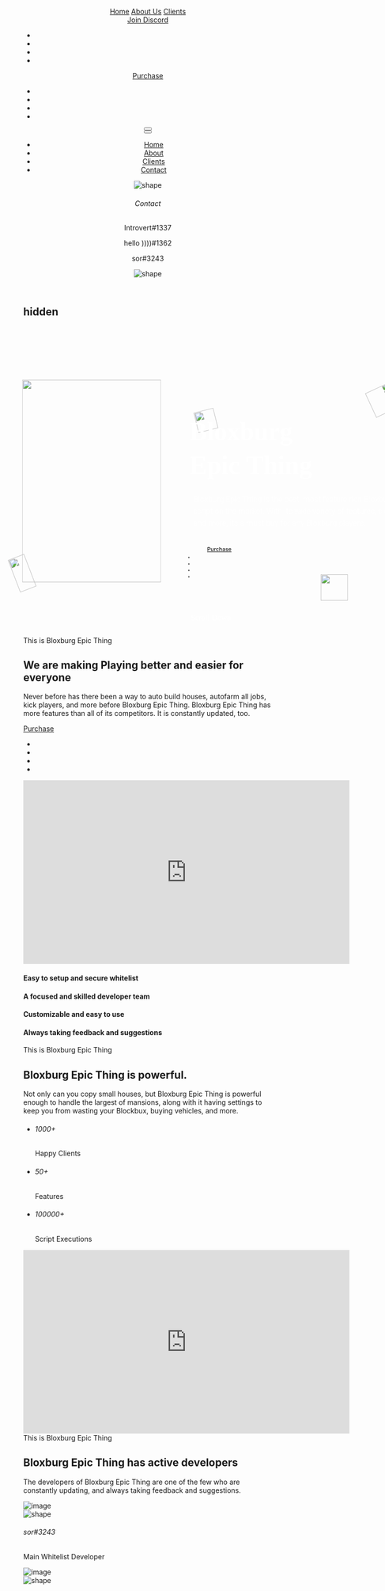 <html lang="en"><head>

<meta charset="utf-8">
<meta content="width=device-width, initial-scale=1, shrink-to-fit=no" name="viewport">

<meta name="author" content="Bloxburg Epic Thing">

<meta name="description" content="Bloxburg Epic Thing is the best Bloxburg script.">

<meta name="keywords" content="bloxburg, roblox, script, hack, cheat, autofarm, build">

<title>Bloxburg Epic Thing</title>

<link href="agency/img/logo.ico" rel="icon">

<link href="vendor/css/bundle.min.css" rel="stylesheet">
<link href="vendor/css/revolution-settings.min.css" rel="stylesheet">

<link href="vendor/css/jquery.fancybox.min.css" rel="stylesheet">
<link href="vendor/css/owl.carousel.min.css" rel="stylesheet">
<link href="vendor/css/swiper.min.css" rel="stylesheet">
<link href="vendor/css/cubeportfolio.min.css" rel="stylesheet">

<link href="agency/css/style.css" rel="stylesheet">
</head>
<body data-offset="90" data-spy="scroll" data-target=".navbar">

<div class="preloader" style="display: none;">
<div class="box"></div>
</div>

<div class="cd-transition-layer">
<div class="bg-layer" style="width: 33375px; height: 750px;"></div>
</div>


<header class="cursor-light header-appear">

<nav class="navbar navbar-top-default navbar-expand-lg navbar-gradient nav-icon alt-font">
<div class="container">
<a class="logo link scroll" href="javascript:void(0)" title="Logo">


</a>
<script src="https://cdn.sellix.io/static/js/embed.js"></script>

<div class="collapse navbar-collapse" id="agency">
<div class="navbar-nav ml-auto">
<a class="nav-link link scroll" href="#home">Home</a>
<a class="nav-link link scroll active" href="#about-us">About Us</a>
<a class="nav-link link scroll" href="#clients">Clients</a>
<span class="menu-line"><i aria-hidden="true" class="fa fa-angle-down"></i></span>
</div>
<a class="btn btn-medium btn-rounded btn-transparent-white btn-hvr-white ml-3" data-animation-duration="500" href="javascript:void(0);" onclick="window.open('https://discord.gg/8Nnur8uWQM');">Join Discord
<div class="btn-hvr-setting">
<ul class="btn-hvr-setting-inner">
<li class="btn-hvr-effect"></li>
<li class="btn-hvr-effect"></li>
<li class="btn-hvr-effect"></li>
<li class="btn-hvr-effect"></li>
</ul>
</div>
</a>
<a class="btn btn-medium btn-rounded btn-transparent-white btn-hvr-white ml-3" data-animation-duration="500" href="javascript:void(0);" data-sellix-product="5f62c4f3bf8dd">Purchase
<div class="btn-hvr-setting">
<ul class="btn-hvr-setting-inner">
<li class="btn-hvr-effect"></li>
<li class="btn-hvr-effect"></li>
<li class="btn-hvr-effect"></li>
<li class="btn-hvr-effect"></li>
</ul>
</div>
</a>
</div>

<button class="fullnav-toggler link" id="full-menu-1" type="button">
<span class="line"></span>
<span class="line"></span>
<span class="line"></span>
</button>

</div>
</nav>

<div class="nav-holder main style-2 alt-font">

<button class="fullnav-close link" type="button">
<span class="line"></span>
<span class="line"></span>
<span class="line"></span>
</button>
<div class="container">
<div class="shape-left">
<nav class="navbar full-menu-navigation left">
<ul class="list-unstyled">
<li><a class="link scroll" href="#home">
<span class="anchor-circle"></span>
<span class="anchor-text">Home</span>
</a></li>
<li><a class="link scroll" href="#about-us">
<span class="anchor-circle"></span>
<span class="anchor-text">About</span>
</a></li>
<li><a class="link scroll" href="#clients">
<span class="anchor-circle"></span>
<span class="anchor-text">Clients</span>
</a></li>
<li><a class="link scroll" href="#contact">
<span class="anchor-circle"></span>
<span class="anchor-text">Contact</span>
</a></li>
</ul>
<span class="full-menu-dot" style="transform: scale(0);"></span>
</nav>
<img alt="shape" src="agency/img/shape-8.png">
</div>
<div class="shape-right">
<div class="full-menu-detail hide-cursor">
<h6 class="title">Contact</h6>
<p><i class="fas fa-user-alt"></i>Introvert#1337</p>
<p><i class="fas fa-user-alt"></i>hello ))))#1362</p>
<p><i class="fas fa-user-alt"></i>sor#3243</p>
</div>
<img alt="shape" src="agency/img/shape-7.png">
</div>
</div>
</div>
</header>


<section class="p-0 no-transition cursor-light" id="home">
<h2 class="d-none">hidden</h2>
<div class="forcefullwidth_wrapper_tp_banner" id="rev_slider_17_1_forcefullwidth" style="position:relative;width:100%;height:auto;margin-top:0px;margin-bottom:0px"><div class="rev_slider_wrapper fullscreen-container" data-alias="megaone-agency-1" data-source="gallery" id="rev_slider_17_1_wrapper" style="background: transparent; padding: 0px; margin-top: 0px; margin-bottom: 0px; position: absolute; max-height: none; overflow: visible; height: 625px; width: 794px; left: 0px;">

<div class="rev_slider fullscreenbanner revslider-initialised tp-simpleresponsive rev_redraw_on_blurfocus" data-version="5.4.8.1" id="rev_slider_17_1" style="max-height: none; margin-top: 0px; margin-bottom: 0px; height: 100%;" data-slideactive="rs-43">
<ul class="tp-revslider-mainul" style="visibility: visible; display: block; overflow: hidden; width: 100%; height: 100%; max-height: none;"> 
<li data-description="" data-easein="default" data-easeout="default" data-hideafterloop="0" data-hideslideonmobile="off" data-index="rs-43" data-masterspeed="default" data-param1="" data-param10="" data-param2="" data-param3="" data-param4="" data-param5="" data-param6="" data-param7="" data-param8="" data-param9="" data-rotate="0" data-saveperformance="off" data-slotamount="default" data-title="Slide" data-transition="fade" class="tp-revslider-slidesli active-revslide" style="width: 100%; height: 100%; overflow: hidden; z-index: 20; visibility: inherit; opacity: 1;">

<div class="gradient-bg1 bg-overlay"></div>

<div class="tp-parallax-wrap" style="position: absolute; display: block; visibility: visible; left: -20px; top: 472px; z-index: 7;"><div class="tp-loop-wrap rs-slideloop" style="position: absolute; display: block; min-height: 70px; min-width: 35px; transform: translate3d(0px, -9.40375px, 0px);"><div class="tp-mask-wrap" style="position: absolute; display: block; overflow: visible;"><div class="tp-caption   tp-resizeme" data-frames="[{&quot;delay&quot;:220,&quot;speed&quot;:500,&quot;frame&quot;:&quot;0&quot;,&quot;from&quot;:&quot;opacity:0;&quot;,&quot;to&quot;:&quot;o:1;rZ:339;&quot;,&quot;ease&quot;:&quot;Power3.easeInOut&quot;},{&quot;delay&quot;:&quot;wait&quot;,&quot;speed&quot;:300,&quot;frame&quot;:&quot;999&quot;,&quot;to&quot;:&quot;opacity:0;&quot;,&quot;ease&quot;:&quot;Power3.easeInOut&quot;}]" data-height="none" data-hoffset="['-26','-26','83','83']" data-paddingbottom="[0,0,0,0]" data-paddingleft="[0,0,0,0]" data-paddingright="[0,0,0,0]" data-paddingtop="[0,0,0,0]" data-responsive_offset="on" data-textalign="['inherit','inherit','inherit','inherit']" data-type="image" data-voffset="['98','98','60','60']" data-whitespace="nowrap" data-width="none" data-x="['left','left','left','left']" data-y="['bottom','bottom','bottom','bottom']" id="slide-43-layer-5" style="z-index: 7; visibility: inherit; transition: none 0s ease 0s; text-align: inherit; line-height: 0px; border-width: 0px; margin: 0px; padding: 0px; letter-spacing: 0px; font-weight: 300; font-size: 13px; white-space: nowrap; min-height: 0px; min-width: 0px; max-height: none; max-width: none; opacity: 1; transform: matrix3d(0.93358, -0.358368, 0, 0, 0.358368, 0.93358, 0, 0, 0, 0, 1, 0, 0, 0, 0, 1); transform-origin: 50% 50% 0px;">
<img alt="" data-hh="['87px','87px','87px','87px']" data-no-retina="" data-ww="['44px','44px','44px','44px']" src="agency/img/shape-6.png" style="width: 35.2889px; height: 69.7758px; transition: none 0s ease 0s; text-align: inherit; line-height: 0px; border-width: 0px; margin: 0px; padding: 0px; letter-spacing: 0px; font-weight: 300; font-size: 10px;">

</div></div></div></div>

<div class="tp-parallax-wrap" style="position: absolute; display: block; visibility: visible; left: 948px; top: 396px; z-index: 8;"><div class="tp-loop-wrap rs-slideloop" style="position: absolute; display: block; min-height: 70px; min-width: 19px; transform: translate3d(0px, 1.75104px, 0px);"><div class="tp-mask-wrap" style="position: absolute; display: block; overflow: visible;"><div class="tp-caption   tp-resizeme" data-basealign="slide" data-frames="[{&quot;delay&quot;:210,&quot;speed&quot;:500,&quot;frame&quot;:&quot;0&quot;,&quot;from&quot;:&quot;opacity:0;&quot;,&quot;to&quot;:&quot;o:1;rZ:358;&quot;,&quot;ease&quot;:&quot;Power3.easeInOut&quot;},{&quot;delay&quot;:&quot;wait&quot;,&quot;speed&quot;:300,&quot;frame&quot;:&quot;999&quot;,&quot;to&quot;:&quot;opacity:0;&quot;,&quot;ease&quot;:&quot;Power3.easeInOut&quot;}]" data-height="none" data-hoffset="['700','700','700','530']" data-paddingbottom="[0,0,0,0]" data-paddingleft="[0,0,0,0]" data-paddingright="[0,0,0,0]" data-paddingtop="[0,0,0,0]" data-responsive_offset="on" data-textalign="['inherit','inherit','inherit','inherit']" data-type="image" data-voffset="['148','148','148','148']" data-whitespace="nowrap" data-width="none" data-x="['center','center','center','center']" data-y="['middle','middle','middle','middle']" id="slide-43-layer-6" style="z-index: 8; visibility: inherit; transition: none 0s ease 0s; text-align: inherit; line-height: 0px; border-width: 0px; margin: 0px; padding: 0px; letter-spacing: 0px; font-weight: 300; font-size: 13px; white-space: nowrap; min-height: 0px; min-width: 0px; max-height: none; max-width: none; opacity: 1; transform: matrix3d(0.999391, -0.0348995, 0, 0, 0.0348995, 0.999391, 0, 0, 0, 0, 1, 0, 0, 0, 0, 1); transform-origin: 50% 50% 0px;">
<img alt="" data-hh="['87px','87px','87px','87px']" data-no-retina="" data-ww="['24px','24px','24px','24px']" src="agency/img/shape-5.png" style="width: 19.2485px; height: 69.7758px; transition: none 0s ease 0s; text-align: inherit; line-height: 0px; border-width: 0px; margin: 0px; padding: 0px; letter-spacing: 0px; font-weight: 300; font-size: 10px;">
</div></div></div></div>

<div class="tp-parallax-wrap" style="position: absolute; display: block; visibility: visible; left: 590px; top: 502px; z-index: 9;"><div class="tp-loop-wrap rs-wave" style="position: absolute; display: block; min-height: 54px; min-width: 55px; transform: matrix(1, 0, 0, 1, 11.8714, -1.92763);"><div class="tp-mask-wrap" style="position: absolute; display: block; overflow: visible;"><div class="tp-caption   tp-resizeme" data-fontsize="['20','20','20','20']" data-frames="[{&quot;delay&quot;:220,&quot;speed&quot;:500,&quot;frame&quot;:&quot;0&quot;,&quot;from&quot;:&quot;opacity:0;&quot;,&quot;to&quot;:&quot;o:1;&quot;,&quot;ease&quot;:&quot;Power3.easeInOut&quot;},{&quot;delay&quot;:&quot;wait&quot;,&quot;speed&quot;:300,&quot;frame&quot;:&quot;999&quot;,&quot;to&quot;:&quot;opacity:0;&quot;,&quot;ease&quot;:&quot;Power3.easeInOut&quot;}]" data-height="none" data-hoffset="['275','275','171','120']" data-paddingbottom="[0,0,0,0]" data-paddingleft="[0,0,0,0]" data-paddingright="[0,0,0,0]" data-paddingtop="[0,0,0,0]" data-responsive_offset="on" data-textalign="['inherit','inherit','inherit','inherit']" data-type="image" data-voffset="['270','270','261','190']" data-whitespace="nowrap" data-width="none" data-x="['center','center','center','center']" data-y="['middle','middle','middle','middle']" id="slide-43-layer-7" style="z-index: 9; visibility: inherit; transition: none 0s ease 0s; text-align: inherit; line-height: 0px; border-width: 0px; margin: 0px; padding: 0px; letter-spacing: 0px; font-weight: 300; font-size: 16px; white-space: nowrap; min-height: 0px; min-width: 0px; max-height: none; max-width: none; opacity: 1; transform: matrix3d(1, 0, 0, 0, 0, 1, 0, 0, 0, 0, 1, 0, 0, 0, 0, 1); transform-origin: 50% 50% 0px;">
<img alt="" data-hh="['67px','67px','67px','67px']" data-no-retina="" data-ww="['68px','68px','68px','68px']" src="agency/img/shape-4.png" style="width: 54.5374px; height: 53.7354px; transition: none 0s ease 0s; text-align: inherit; line-height: 0px; border-width: 0px; margin: 0px; padding: 0px; letter-spacing: 0px; font-weight: 300; font-size: 16px;">
</div></div></div></div>

<div class="tp-parallax-wrap" style="position: absolute; display: block; visibility: visible; left: 701px; top: 120px; z-index: 10;"><div class="tp-loop-wrap rs-rotate" style="position: absolute; display: block; min-height: 55px; min-width: 54px; transform: matrix3d(0.421062, 0.907032, 0, 0, -0.907032, 0.421062, 0, 0, 0, 0, 1, 0, 0, 0, 0, 1); transform-origin: 50% 50% 0px;"><div class="tp-mask-wrap" style="position: absolute; display: block; overflow: visible;"><div class="tp-caption   tp-resizeme" data-frames="[{&quot;delay&quot;:190,&quot;speed&quot;:500,&quot;frame&quot;:&quot;0&quot;,&quot;from&quot;:&quot;opacity:0;&quot;,&quot;to&quot;:&quot;o:1;&quot;,&quot;ease&quot;:&quot;Power3.easeInOut&quot;},{&quot;delay&quot;:&quot;wait&quot;,&quot;speed&quot;:300,&quot;frame&quot;:&quot;999&quot;,&quot;to&quot;:&quot;opacity:0;&quot;,&quot;ease&quot;:&quot;Power3.easeInOut&quot;}]" data-height="none" data-hoffset="['413','413','268','204']" data-paddingbottom="[0,0,0,0]" data-paddingleft="[0,0,0,0]" data-paddingright="[0,0,0,0]" data-paddingtop="[0,0,0,0]" data-responsive_offset="on" data-textalign="['inherit','inherit','inherit','inherit']" data-type="image" data-voffset="['-205','-205','-259','-145']" data-whitespace="nowrap" data-width="none" data-x="['center','center','center','center']" data-y="['middle','middle','middle','middle']" id="slide-43-layer-8" style="z-index: 10; visibility: inherit; transition: none 0s ease 0s; text-align: inherit; line-height: 0px; border-width: 0px; margin: 0px; padding: 0px; letter-spacing: 0px; font-weight: 300; font-size: 13px; white-space: nowrap; min-height: 0px; min-width: 0px; max-height: none; max-width: none; opacity: 1; transform: matrix3d(1, 0, 0, 0, 0, 1, 0, 0, 0, 0, 1, 0, 0, 0, 0, 1); transform-origin: 50% 50% 0px;">
<img alt="" data-hh="['69px','69px','69px','69px']" data-no-retina="" data-ww="['67px','67px','67px','67px']" src="agency/img/shape-3.png" style="width: 53.7354px; height: 55.3394px; transition: none 0s ease 0s; text-align: inherit; line-height: 0px; border-width: 0px; margin: 0px; padding: 0px; letter-spacing: 0px; font-weight: 300; font-size: 10px;">
</div></div></div></div>

<div class="tp-parallax-wrap" style="position: absolute; display: block; visibility: visible; left: 349px; top: 168px; z-index: 11;"><div class="tp-loop-wrap rs-pendulum" style="position: absolute; display: block; min-height: 42px; min-width: 41px; transform: matrix3d(0.969727, -0.244191, 0, 0, 0.244191, 0.969727, 0, 0, 0, 0, 1, 0, 0, 0, 0, 1); transform-origin: 50% 50% 0px;"><div class="tp-mask-wrap" style="position: absolute; display: block; overflow: visible;"><div class="tp-caption   tp-resizeme" data-frames="[{&quot;delay&quot;:190,&quot;speed&quot;:500,&quot;frame&quot;:&quot;0&quot;,&quot;from&quot;:&quot;opacity:0;&quot;,&quot;to&quot;:&quot;o:1;&quot;,&quot;ease&quot;:&quot;Power3.easeInOut&quot;},{&quot;delay&quot;:&quot;wait&quot;,&quot;speed&quot;:300,&quot;frame&quot;:&quot;999&quot;,&quot;to&quot;:&quot;opacity:0;&quot;,&quot;ease&quot;:&quot;Power3.easeInOut&quot;}]" data-height="none" data-hoffset="['436','436','259','145']" data-paddingbottom="[0,0,0,0]" data-paddingleft="[0,0,0,0]" data-paddingright="[0,0,0,0]" data-paddingtop="[0,0,0,0]" data-responsive_offset="on" data-textalign="['inherit','inherit','inherit','inherit']" data-type="image" data-voffset="['204','204','96','73']" data-whitespace="nowrap" data-width="none" data-x="['left','left','left','left']" data-y="['top','top','top','top']" id="slide-43-layer-9" style="z-index: 11; visibility: inherit; transition: none 0s ease 0s; text-align: inherit; line-height: 0px; border-width: 0px; margin: 0px; padding: 0px; letter-spacing: 0px; font-weight: 300; font-size: 13px; white-space: nowrap; min-height: 0px; min-width: 0px; max-height: none; max-width: none; opacity: 1; transform: matrix3d(1, 0, 0, 0, 0, 1, 0, 0, 0, 0, 1, 0, 0, 0, 0, 1); transform-origin: 50% 50% 0px;">
<img alt="" data-hh="['52px','52px','52px','52px']" data-no-retina="" data-ww="['51px','51px','51px','51px']" src="agency/img/shape-1.png" style="width: 40.903px; height: 41.7051px; transition: none 0s ease 0s; text-align: inherit; line-height: 0px; border-width: 0px; margin: 0px; padding: 0px; letter-spacing: 0px; font-weight: 300; font-size: 10px;">
</div></div></div></div>

<div class="tp-parallax-wrap" style="position: absolute; display: block; visibility: visible; left: 722px; top: 87px; z-index: 12;"><div class="tp-loop-wrap rs-slideloop" style="position: absolute; display: block; min-height: 11px; min-width: 40px; transform: translate3d(3.47084px, 0px, 0px);"><div class="tp-mask-wrap" style="position: absolute; display: block; overflow: visible;"><div class="tp-caption   tp-resizeme" data-basealign="slide" data-frames="[{&quot;delay&quot;:170,&quot;speed&quot;:500,&quot;frame&quot;:&quot;0&quot;,&quot;from&quot;:&quot;opacity:0;&quot;,&quot;to&quot;:&quot;o:1;&quot;,&quot;ease&quot;:&quot;Power3.easeInOut&quot;},{&quot;delay&quot;:&quot;wait&quot;,&quot;speed&quot;:300,&quot;frame&quot;:&quot;999&quot;,&quot;to&quot;:&quot;opacity:0;&quot;,&quot;ease&quot;:&quot;Power3.easeInOut&quot;}]" data-height="none" data-hoffset="['39','39','94','58']" data-paddingbottom="[0,0,0,0]" data-paddingleft="[0,0,0,0]" data-paddingright="[0,0,0,0]" data-paddingtop="[0,0,0,0]" data-responsive_offset="on" data-textalign="['inherit','inherit','inherit','inherit']" data-type="image" data-voffset="['109','109','64','69']" data-whitespace="nowrap" data-width="none" data-x="['right','right','right','right']" data-y="['top','top','top','top']" id="slide-43-layer-10" style="z-index: 12; visibility: inherit; transition: none 0s ease 0s; text-align: inherit; line-height: 0px; border-width: 0px; margin: 0px; padding: 0px; letter-spacing: 0px; font-weight: 300; font-size: 13px; white-space: nowrap; min-height: 0px; min-width: 0px; max-height: none; max-width: none; opacity: 1; transform: matrix3d(1, 0, 0, 0, 0, 1, 0, 0, 0, 0, 1, 0, 0, 0, 0, 1); transform-origin: 50% 50% 0px;">
<img alt="" data-hh="['14px','14px','14px','14px']" data-no-retina="" data-ww="['50px','50px','50px','50px']" src="agency/img/shape-2.png" style="width: 40.101px; height: 11.2283px; transition: none 0s ease 0s; text-align: inherit; line-height: 0px; border-width: 0px; margin: 0px; padding: 0px; letter-spacing: 0px; font-weight: 300; font-size: 10px;">
</div></div></div></div>

<div class="tp-parallax-wrap" style="position: absolute; display: block; visibility: visible; left: 337px; top: 182px; z-index: 13;"><div class="tp-loop-wrap" style="position:absolute;display:block;;"><div class="tp-mask-wrap" style="position: absolute; display: block; overflow: hidden; transform: matrix(1, 0, 0, 1, 0, 0);"><div class="tp-caption tp-resizeme gradient-text1" data-fontsize="['70','65','60','50']" data-frames="[{&quot;delay&quot;:660,&quot;speed&quot;:1500,&quot;frame&quot;:&quot;0&quot;,&quot;from&quot;:&quot;y:[100%];z:0;rX:0deg;rY:0;rZ:0;sX:1;sY:1;skX:0;skY:0;opacity:0;&quot;,&quot;mask&quot;:&quot;x:0px;y:[100%];s:inherit;e:inherit;&quot;,&quot;to&quot;:&quot;o:1;&quot;,&quot;ease&quot;:&quot;Power2.easeInOut&quot;},{&quot;delay&quot;:&quot;wait&quot;,&quot;speed&quot;:300,&quot;frame&quot;:&quot;999&quot;,&quot;to&quot;:&quot;opacity:0;&quot;,&quot;ease&quot;:&quot;Power3.easeInOut&quot;}]" data-height="none" data-hoffset="['320','250','0','0']" data-lineheight="['80','75','70','60']" data-paddingbottom="[0,0,0,0]" data-paddingleft="[0,0,0,0]" data-paddingright="[0,0,0,0]" data-paddingtop="[0,0,0,0]" data-responsive_offset="on" data-textalign="['left','left','center','center']" data-type="text" data-voffset="['-125','-125','-125','-110']" data-whitespace="nowrap" data-width="['650','650','600','500']" data-x="['center','center','center','center']" data-y="['middle','middle','middle','middle']" id="slide-43-layer-13" style="z-index: 13; min-width: 521px; max-width: 521px; white-space: nowrap; font-size: 52px; line-height: 60px; font-weight: 800; color: rgb(255, 255, 255); letter-spacing: 0px; font-family: Montserrat; visibility: inherit; transition: none 0s ease 0s; text-align: left; border-width: 0px; margin: 0px; padding: 0px; min-height: 0px; max-height: none; opacity: 1; transform: matrix3d(1, 0, 0, 0, 0, 1, 0, 0, 0, 0, 1, 0, 0, 0, 0, 1); transform-origin: 50% 50% 0px;">
Bloxburg
</div></div></div></div>

<div class="tp-parallax-wrap" style="position: absolute; display: block; visibility: visible; left: 337px; top: 250px; z-index: 14;"><div class="tp-loop-wrap" style="position:absolute;display:block;;"><div class="tp-mask-wrap" style="position: absolute; display: block; overflow: visible;"><div class="tp-caption tp-resizeme splitted" data-fontsize="['70','65','60','50']" data-frames="[{&quot;delay&quot;:1840,&quot;split&quot;:&quot;chars&quot;,&quot;splitdelay&quot;:0.1,&quot;speed&quot;:1000,&quot;split_direction&quot;:&quot;forward&quot;,&quot;frame&quot;:&quot;0&quot;,&quot;from&quot;:&quot;sX:0.8;sY:0.8;opacity:0;&quot;,&quot;to&quot;:&quot;o:1;&quot;,&quot;ease&quot;:&quot;Power4.easeOut&quot;},{&quot;delay&quot;:&quot;wait&quot;,&quot;speed&quot;:300,&quot;frame&quot;:&quot;999&quot;,&quot;to&quot;:&quot;opacity:0;&quot;,&quot;ease&quot;:&quot;nothing&quot;}]" data-height="none" data-hoffset="['320','250','0','0']" data-lineheight="['70','75','70','60']" data-paddingbottom="[0,0,0,0]" data-paddingleft="[0,0,0,0]" data-paddingright="[0,0,0,0]" data-paddingtop="[0,0,0,0]" data-responsive_offset="on" data-textalign="['left','left','center','center']" data-type="text" data-voffset="['-40','-40','-40','-40']" data-whitespace="nowrap" data-width="['650','650','600','500']" data-x="['center','center','center','center']" data-y="['middle','middle','middle','middle']" id="slide-43-layer-11" style="z-index: 14; min-width: 521px; max-width: 521px; white-space: nowrap; font-size: 52px; line-height: 60px; font-weight: 700; color: rgb(255, 255, 255); letter-spacing: 0px; font-family: Montserrat; visibility: inherit; transition: none 0s ease 0s; text-align: left; border-width: 0px; margin: 0px; padding: 0px; min-height: 0px; max-height: none; opacity: 1; transform-origin: 50% 50% 0px; transform: matrix3d(1, 0, 0, 0, 0, 1, 0, 0, 0, 0, 1, 0, 0, 0, 0, 1);"><div class="tp-splitted tp-linesplit" style="display: block; text-align: left; position: relative;"><div style="position:relative;display:inline-block;" class="tp-splitted tp-wordsplit"><div style="position: relative; display: inline-block; visibility: inherit; opacity: 1; transform: matrix3d(1, 0, 0, 0, 0, 1, 0, 0, 0, 0, 1, 0, 0, 0, 0, 1); transform-origin: 50% 50% 0px;" class="tp-splitted tp-charsplit">E</div><div style="position: relative; display: inline-block; visibility: inherit; opacity: 1; transform: matrix3d(1, 0, 0, 0, 0, 1, 0, 0, 0, 0, 1, 0, 0, 0, 0, 1); transform-origin: 50% 50% 0px;" class="tp-splitted tp-charsplit">p</div><div style="position: relative; display: inline-block; visibility: inherit; opacity: 1; transform: matrix3d(1, 0, 0, 0, 0, 1, 0, 0, 0, 0, 1, 0, 0, 0, 0, 1); transform-origin: 50% 50% 0px;" class="tp-splitted tp-charsplit">i</div><div style="position: relative; display: inline-block; visibility: inherit; opacity: 1; transform: matrix3d(1, 0, 0, 0, 0, 1, 0, 0, 0, 0, 1, 0, 0, 0, 0, 1); transform-origin: 50% 50% 0px;" class="tp-splitted tp-charsplit">c</div></div> <div style="position:relative;display:inline-block;" class="tp-splitted tp-wordsplit"><div style="position: relative; display: inline-block; visibility: inherit; opacity: 1; transform: matrix3d(1, 0, 0, 0, 0, 1, 0, 0, 0, 0, 1, 0, 0, 0, 0, 1); transform-origin: 50% 50% 0px;" class="tp-splitted tp-charsplit">T</div><div style="position: relative; display: inline-block; visibility: inherit; opacity: 1; transform: matrix3d(1, 0, 0, 0, 0, 1, 0, 0, 0, 0, 1, 0, 0, 0, 0, 1); transform-origin: 50% 50% 0px;" class="tp-splitted tp-charsplit">h</div><div style="position: relative; display: inline-block; visibility: inherit; opacity: 1; transform: matrix3d(1, 0, 0, 0, 0, 1, 0, 0, 0, 0, 1, 0, 0, 0, 0, 1); transform-origin: 50% 50% 0px;" class="tp-splitted tp-charsplit">i</div><div style="position: relative; display: inline-block; visibility: inherit; opacity: 1; transform: matrix3d(1, 0, 0, 0, 0, 1, 0, 0, 0, 0, 1, 0, 0, 0, 0, 1); transform-origin: 50% 50% 0px;" class="tp-splitted tp-charsplit">n</div><div style="position: relative; display: inline-block; visibility: inherit; opacity: 1; transform: matrix3d(1, 0, 0, 0, 0, 1, 0, 0, 0, 0, 1, 0, 0, 0, 0, 1); transform-origin: 50% 50% 0px;" class="tp-splitted tp-charsplit">g</div></div></div></div></div></div></div>

<div class="tp-parallax-wrap" style="position: absolute; display: block; visibility: visible; left: 344px; top: 337px; z-index: 15;"><div class="tp-loop-wrap" style="position:absolute;display:block;;"><div class="tp-mask-wrap" style="position: absolute; display: block; overflow: visible;"><div class="tp-caption   tp-resizeme" data-fontsize="['20','20','18','17']" data-frames="[{&quot;delay&quot;:2360,&quot;speed&quot;:1500,&quot;frame&quot;:&quot;0&quot;,&quot;from&quot;:&quot;y:50px;opacity:0;&quot;,&quot;to&quot;:&quot;o:1;&quot;,&quot;ease&quot;:&quot;Power3.easeInOut&quot;},{&quot;delay&quot;:&quot;wait&quot;,&quot;speed&quot;:300,&quot;frame&quot;:&quot;999&quot;,&quot;to&quot;:&quot;opacity:0;&quot;,&quot;ease&quot;:&quot;Power3.easeInOut&quot;}]" data-height="none" data-hoffset="['325','210','0','0']" data-paddingbottom="[0,0,0,0]" data-paddingleft="[0,0,0,0]" data-paddingright="[0,0,0,0]" data-paddingtop="[0,0,0,0]" data-responsive_offset="on" data-textalign="['left','left','center','center']" data-type="text" data-voffset="['80','75','65','57']" data-whitespace="normal" data-width="['651','550','600','500']" data-x="['center','center','center','center']" data-y="['middle','middle','middle','middle']" id="slide-43-layer-14" style="z-index: 15; min-width: 441px; max-width: 441px; white-space: normal; font-size: 16px; line-height: 24px; font-weight: 300; color: rgb(255, 255, 255); letter-spacing: 0px; font-family: Roboto; visibility: inherit; transition: none 0s ease 0s; text-align: left; border-width: 0px; margin: 0px; padding: 0px; min-height: 0px; max-height: none; opacity: 1; transform: matrix3d(1, 0, 0, 0, 0, 1, 0, 0, 0, 0, 1, 0, 0, 0, 0, 1); transform-origin: 50% 50% 0px;">
Bloxburg Epic Thing is the best, most feature rich Bloxburg script on the market. With its wide variety of features, sleek UI, and more, its a must buy for any Bloxburg players.
</div></div></div></div>

<div class="tp-parallax-wrap" style="position: absolute; display: block; visibility: visible; left: 345px; top: 439px; z-index: 16;"><div class="tp-loop-wrap" style="position:absolute;display:block;;"><div class="tp-mask-wrap" style="position: absolute; display: block; overflow: visible;"><div class="tp-caption   tp-resizeme" data-frames="[{&quot;delay&quot;:2970,&quot;speed&quot;:1500,&quot;frame&quot;:&quot;0&quot;,&quot;from&quot;:&quot;y:50px;opacity:0;&quot;,&quot;to&quot;:&quot;o:1;&quot;,&quot;ease&quot;:&quot;Power3.easeInOut&quot;},{&quot;delay&quot;:&quot;wait&quot;,&quot;speed&quot;:300,&quot;frame&quot;:&quot;999&quot;,&quot;to&quot;:&quot;opacity:0;&quot;,&quot;ease&quot;:&quot;Power3.easeInOut&quot;}]" data-height="none" data-hoffset="['325','260','0','0']" data-paddingbottom="[0,0,0,0]" data-paddingleft="[0,0,0,0]" data-paddingright="[0,0,0,0]" data-paddingtop="[0,0,0,0]" data-responsive_offset="on" data-textalign="['left','left','center','center']" data-type="text" data-voffset="['200','186','176','156']" data-whitespace="nowrap" data-width="['650','650','600','500']" data-x="['center','center','center','center']" data-y="['middle','middle','middle','middle']" id="slide-43-layer-15" style="z-index: 16; white-space: nowrap; visibility: inherit; transition: none 0s ease 0s; text-align: left; line-height: 24px; border-width: 0px; margin: 0px; padding: 0px; letter-spacing: 0px; font-weight: 300; font-size: 13px; min-height: 0px; min-width: 521px; max-height: none; max-width: 521px; opacity: 1; transform: matrix3d(1, 0, 0, 0, 0, 1, 0, 0, 0, 0, 1, 0, 0, 0, 0, 1); transform-origin: 50% 50% 0px;">
<a class="btn btn-slider btn-rounded btn-blue btn-hvr-white" href="javascript:void(0);" data-sellix-product="5f62c4f3bf8dd" style="transition: none 0s ease 0s; text-align: inherit; line-height: 20px; border-width: 2px; margin: 0px; padding: 7px 27px; letter-spacing: 0px; font-weight: 500; font-size: 11px;">Purchase
<div class="btn-hvr-setting" style="transition: none 0s ease 0s; text-align: inherit; line-height: 20px; border-width: 0px; margin: 0px; padding: 0px; letter-spacing: 0px; font-weight: 500; font-size: 11px;">
<ul class="btn-hvr-setting-inner" style="transition: none 0s ease 0s; text-align: inherit; line-height: 16px; border-width: 0px; margin: 0px; padding: 0px; letter-spacing: 0px; font-weight: 500; font-size: 9px;">
<li class="btn-hvr-effect" style="transition: none 0s ease 0s; text-align: inherit; line-height: 13px; border-width: 0px; margin: 0px; padding: 0px; letter-spacing: 0px; font-weight: 500; font-size: 7px;"></li>
<li class="btn-hvr-effect" style="transition: none 0s ease 0s; text-align: inherit; line-height: 13px; border-width: 0px; margin: 0px; padding: 0px; letter-spacing: 0px; font-weight: 500; font-size: 7px;"></li>
<li class="btn-hvr-effect" style="transition: none 0s ease 0s; text-align: inherit; line-height: 13px; border-width: 0px; margin: 0px; padding: 0px; letter-spacing: 0px; font-weight: 500; font-size: 7px;"></li>
<li class="btn-hvr-effect" style="transition: none 0s ease 0s; text-align: inherit; line-height: 13px; border-width: 0px; margin: 0px; padding: 0px; letter-spacing: 0px; font-weight: 500; font-size: 7px;"></li>
</ul>
</div>
</a>
</div></div></div></div>

<div class="tp-parallax-wrap" style="position: absolute; display: block; visibility: visible; left: 0px; top: 107px; z-index: 17;"><div class="tp-loop-wrap rs-slideloop" style="position: absolute; display: block; min-height: 409px; min-width: 281px; transform: translate3d(-2.35396px, 0px, 0px);"><div class="tp-mask-wrap" style="position: absolute; display: block; overflow: visible;"><div class="tp-caption   tp-resizeme" data-frames="[{&quot;delay&quot;:990,&quot;speed&quot;:1500,&quot;frame&quot;:&quot;0&quot;,&quot;from&quot;:&quot;x:-50px;opacity:0;&quot;,&quot;to&quot;:&quot;o:1;&quot;,&quot;ease&quot;:&quot;Power3.easeInOut&quot;},{&quot;delay&quot;:&quot;wait&quot;,&quot;speed&quot;:300,&quot;frame&quot;:&quot;999&quot;,&quot;to&quot;:&quot;opacity:0;&quot;,&quot;ease&quot;:&quot;Power3.easeInOut&quot;}]" data-height="none" data-hoffset="['0','0','-412','-412']" data-paddingbottom="[0,0,0,0]" data-paddingleft="[0,0,0,0]" data-paddingright="[0,0,0,0]" data-paddingtop="[0,0,0,0]" data-responsive_offset="on" data-textalign="['inherit','inherit','inherit','inherit']" data-type="image" data-visibility="['on','on','off','off']" data-voffset="['-1','-1','72','72']" data-whitespace="nowrap" data-width="none" data-x="['left','left','left','left']" data-y="['middle','middle','middle','middle']" id="slide-43-layer-16" style="z-index: 17; visibility: inherit; transition: none 0s ease 0s; text-align: inherit; line-height: 0px; border-width: 0px; margin: 0px; padding: 0px; letter-spacing: 0px; font-weight: 300; font-size: 13px; white-space: nowrap; min-height: 0px; min-width: 0px; max-height: none; max-width: none; opacity: 1; transform: matrix3d(1, 0, 0, 0, 0, 1, 0, 0, 0, 0, 1, 0, 0, 0, 0, 1); transform-origin: 50% 50% 0px;">
<img alt="" data-hh="['500px','510','510','510']" data-no-retina="" data-ww="['500px','350','350','350']" src="agency/img/logo.jpg" style="width: 280.707px; height: 409.03px; transition: none 0s ease 0s; text-align: inherit; line-height: 0px; border-width: 0px; margin: 0px; padding: 0px; letter-spacing: 0px; font-weight: 300; font-size: 10px;">
</div></div></div></div>

<div class="tp-parallax-wrap" style="position: absolute; display: block; visibility: visible; left: 339px; top: 576px; z-index: 18;"><div class="tp-loop-wrap" style="position:absolute;display:block;;"><div class="tp-mask-wrap" style="position: absolute; display: block; overflow: visible;"><div class="tp-caption tp-resizeme hide-cursor tp-withaction" data-actions="[{&quot;event&quot;:&quot;click&quot;,&quot;action&quot;:&quot;scrollbelow&quot;,&quot;offset&quot;:&quot;-50px&quot;,&quot;delay&quot;:&quot;&quot;,&quot;speed&quot;:&quot;1200&quot;,&quot;ease&quot;:&quot;Power3.easeInOut&quot;}]" data-fontsize="['20','20','20','17']" data-frames="[{&quot;delay&quot;:10,&quot;speed&quot;:300,&quot;frame&quot;:&quot;0&quot;,&quot;from&quot;:&quot;opacity:0;&quot;,&quot;to&quot;:&quot;o:1;&quot;,&quot;ease&quot;:&quot;Power3.easeInOut&quot;},{&quot;delay&quot;:&quot;wait&quot;,&quot;speed&quot;:300,&quot;frame&quot;:&quot;999&quot;,&quot;to&quot;:&quot;opacity:0;&quot;,&quot;ease&quot;:&quot;Power3.easeInOut&quot;}]" data-height="none" data-hoffset="['0','0','0','0']" data-paddingbottom="[0,0,0,0]" data-paddingleft="[0,0,0,0]" data-paddingright="[0,0,0,0]" data-paddingtop="[0,0,0,0]" data-responsive_offset="on" data-textalign="['inherit','inherit','inherit','inherit']" data-type="text" data-voffset="['25','25','5','5']" data-whitespace="nowrap" data-width="none" data-x="['center','center','center','center']" data-y="['bottom','bottom','bottom','bottom']" id="slide-43-layer-17" style="z-index: 18; white-space: nowrap; cursor: pointer; font-size: 16px; line-height: 24px; font-weight: 400; color: rgb(255, 255, 255); letter-spacing: 0px; font-family: Montserrat; visibility: inherit; transition: none 0s ease 0s; text-align: inherit; border-width: 0px; margin: 0px; padding: 0px; min-height: 0px; min-width: 0px; max-height: none; max-width: none; opacity: 1; transform: matrix3d(1, 0, 0, 0, 0, 1, 0, 0, 0, 0, 1, 0, 0, 0, 0, 1); transform-origin: 50% 50% 0px;">
Scroll Down <i class="ml-2 fas fa-long-arrow-alt-down" style="transition: none 0s ease 0s; text-align: inherit; line-height: 13px; border-width: 0px; margin: 0px 0px 0px 6px; padding: 0px; letter-spacing: 0px; font-weight: 900; font-size: 13px;"></i></div></div></div></div>
</li>
</ul>
<div class="tp-bannertimer tp-bottom" style="visibility: hidden !important; width: 0%;"></div>
<div class="tp-loader off" style="display: none;"><div class="dot1"></div><div class="dot2"></div><div class="bounce1"></div><div class="bounce2"></div><div class="bounce3"></div></div></div>
</div><div class="tp-fullwidth-forcer" style="width: 100%; height: 625px;"></div></div>
</section>


<section class="pb-0" id="about-us">
<div class="container">
<div class="row">
<div class="col-lg-6 wow fadeInLeft">
<div class="heading-area">
<span class="sub-title">This is Bloxburg Epic Thing</span>
<h2 class="title">We are making <span class="alt-color js-rotating morphext"><span class="animated flipInX">Playing</span></span> better and easier for
everyone</h2>
<p class="para">Never before has there been a way to auto build houses, autofarm all jobs, kick players, and more before Bloxburg Epic Thing. Bloxburg Epic Thing has more features than all of its competitors. It is constantly updated, too.</p>
<a class="btn btn-large btn-rounded btn-pink btn-hvr-blue mt-3" href="javascript:void(0);" data-sellix-product="5f62c4f3bf8dd">Purchase
<div class="btn-hvr-setting">
<ul class="btn-hvr-setting-inner">
<li class="btn-hvr-effect"></li>
<li class="btn-hvr-effect"></li>
<li class="btn-hvr-effect"></li>
<li class="btn-hvr-effect"></li>
</ul>
</div>
</a>
</div>
</div>
<div class="col-lg-6 wow fadeInRight">
<div class="half-img mt-5 pt-4 mt-lg-0 pt-lg-0">
<iframe width="660" height="371" src="https://www.youtube.com/embed/LXwZUqwjluA" frameborder="0" allow="accelerometer; autoplay; encrypted-media; gyroscope; picture-in-picture" allowfullscreen=""></iframe>
</div>
</div>
</div>
</div>
</section>


<section id="services">
<div class="container">
<div class="row">
<div class="col-md-3">
<div class="process-wrapp">
<span class="pro-step blue"><i aria-hidden="true" class="fas fa-folder-open"></i></span>
<h4 class="service-heading">Easy to setup and secure whitelist</h4>
</div>
</div>
<div class="col-md-3">
<div class="process-wrapp">
<span class="pro-step midnight"><i aria-hidden="true" class="fas fa-code"></i></span>
<h4 class="service-heading">A focused and skilled developer team</h4>
</div>
</div>
<div class="col-md-3">
<div class="process-wrapp">
<span class="pro-step purple"><i aria-hidden="true" class="fas fa-cog"></i></span>
<h4 class="service-heading">Customizable and easy to use</h4>
</div>
</div>
<div class="col-md-3">
<div class="process-wrapp">
<span class="pro-step pink"><i aria-hidden="true" class="fas fa-edit"></i></span>
<h4 class="service-heading">Always taking feedback and suggestions</h4>
</div>
</div>
</div>
</div>
</section>


<section class="gradient-bg2" id="counters">
<div class="container">
<div class="row">
<div class="col-lg-6 pl-lg-4 order-lg-2 wow fadeInRight">
<div class="heading-area">
<span class="sub-title text-white">This is Bloxburg Epic Thing</span>
<h2 class="title text-white">Bloxburg Epic Thing is <span class="js-rotating morphext"><span class="animated flipInX">powerful</span></span>.
</h2>
<p class="para text-white">Not only can you copy small houses, but Bloxburg Epic Thing is powerful enough to handle the largest of mansions, along with it having settings to keep you from wasting your Blockbux, buying vehicles, and more.</p>
</div>
<ul class="counter-list list-unstyled">
<li class="counter-item">
<i aria-hidden="true" class="fas fa-users text-white"></i>
<h6 class="counter-number text-white"><span class="count">1000</span>+</h6>
<p class="sub-title text-white">Happy Clients</p>
</li>
<li class="counter-item">
<i aria-hidden="true" class="fas fa-list-alt text-white"></i>
<h6 class="counter-number text-white"><span class="count">50</span>+</h6>
<p class="sub-title text-white">Features</p>
</li>
<li class="counter-item">
<i aria-hidden="true" class="fas fa-award text-white"></i>
<h6 class="counter-number text-white"><span class="count">100000</span>+</h6>
<p class="sub-title text-white">Script Executions</p>
</li>
</ul>
</div>
<div class="col-lg-6 wow fadeInLeft">
<iframe width="660" height="371" src="https://www.youtube.com/embed/Z_uVBoFcqeo" frameborder="0" allow="accelerometer; autoplay; encrypted-media; gyroscope; picture-in-picture" allowfullscreen=""></iframe>
</div>
</div>
</div>
</section>


<section class="text-center" id="team">
<div class="container">

<div class="row">
<div class="col-md-12">
<div class="heading-area mx-570 mb-5">
<span class="sub-title">This is Bloxburg Epic Thing</span>
<h2 class="title">Bloxburg Epic Thing has <span class="alt-color js-rotating morphext"><span class="animated flipInX">active</span></span> developers</h2>
<p class="para">The developers of Bloxburg Epic Thing are one of the few who are constantly updating, and always taking feedback and suggestions.</p>
</div>
</div>
</div>

<div class="row wow fadeInUp">
<div class="col-md-4">
<div class="team-item">

<img alt="image" class="team-image" src="agency/img/sorr.png">

<div class="name">
<img alt="shape" src="agency/img/shape-9.png">
<h6>sor#3243</h6>
</div>

<p class="designation mb-2">Main Whitelist Developer</p>

</div>
</div>
<div class="col-md-4">
<div class="team-item">

<img alt="image" class="team-image" src="agency/img/intro.png">

<div class="name">
<img alt="shape" src="agency/img/shape-10.png">
<h6>Introvert#1337</h6>
</div>

<p class="designation mb-2">Main Developer/Side Whitelist Developer</p>

</div>
</div>
<div class="col-md-4">
<div class="team-item">

<img alt="image" class="team-image" src="agency/img/sob.png">


<div class="name">
<img alt="shape" src="agency/img/shape-11.png">
<h6>hello ))))#1362</h6>
</div>

<p class="designation mb-2">Main Developer</p>

</div>
</div>
</div>
</div>
</section>


<section class="bg-light">
<div class="container">
<div class="row">
<div class="col-lg-6 wow fadeInLeft">
<div class="heading-area">
<span class="sub-title">This is Bloxburg Epic Thing</span>
<h2 class="title"><span class="main-color js-rotating morphext"><span class="animated flipInX">The Best</span></span> Bloxburg Script</h2>
<p class="para">Bloxburg Epic Thing is the most feature rich Bloxburg script on the market, hands down. With the exceptional amount of features, sleek UI, constant updates, and more, Bloxburg Epic Thing is the go to script for Bloxburg.</p>
<a class="btn btn-large btn-rounded btn-blue btn-hvr-pink mt-3" href="javascript:void(0);" data-sellix-product="5f62c4f3bf8dd">Purchase
<div class="btn-hvr-setting">
<ul class="btn-hvr-setting-inner">
<li class="btn-hvr-effect"></li>
<li class="btn-hvr-effect"></li>
<li class="btn-hvr-effect"></li>
<li class="btn-hvr-effect"></li>
</ul>
</div>
</a>
</div>
</div>
<div class="col-lg-6 wow fadeInRight">
<div class="half-img mt-5 pt-4 mt-lg-0 pt-lg-0">
<img alt="image" src="agency/img/ui.gif">
</div>
</div>
</div>
</div>
</section>




<section class="gradient-bg1 text-center" id="clients">
<div class="container">

<div class="row">
<div class="col-md-12">
<div class="heading-area mx-570 mb-5">
<h2 class="title text-white m-0">Some <span class="js-rotating morphext"><span class="animated flipInX">great</span></span> words from
our clients</h2>
</div>
</div>
</div>

<div class="row">
<div class="col-md-12">
<div class="owl-carousel wow zoomIn owl-loaded owl-drag" id="testimonial-slider">








<div class="owl-stage-outer"><div class="owl-stage" style="transform: translate3d(-7590px, 0px, 0px); transition: all 0.25s ease 0s; width: 11040px;"><div class="owl-item cloned" style="width: 690px;"><div class="item">
<p class="para">The script works very well, I had no problems with it &amp; the autofarm excelled my expectations. </p>
<h5 class="name gradient-text1">xomatic#7340</h5>
<span class="designation">Child Slave #5</span>
<ul class="ratings list-unstyled">
<li><i aria-hidden="true" class="fas fa-star"></i></li>
<li><i aria-hidden="true" class="fas fa-star"></i></li>
<li><i aria-hidden="true" class="fas fa-star"></i></li>
<li><i aria-hidden="true" class="fas fa-star"></i></li>
<li><i aria-hidden="true" class="fas fa-star"></i></li>
</ul>
</div></div><div class="owl-item cloned" style="width: 690px;"><div class="item">
<p class="para">The Script Is Great Its the best script I've seen worth the $7 from the features, to the support and the, implements off suggestions at such a fast speed, if there's a bug the creators devote their full time into fixing it and its been a pleasure to use. </p>
<h5 class="name gradient-text1">NahSahh#0420</h5>
<span class="designation">Child Slave #6</span>
<ul class="ratings list-unstyled">
<li><i aria-hidden="true" class="fas fa-star"></i></li>
<li><i aria-hidden="true" class="fas fa-star"></i></li>
<li><i aria-hidden="true" class="fas fa-star"></i></li>
<li><i aria-hidden="true" class="fas fa-star"></i></li>
<li><i aria-hidden="true" class="fas fa-star"></i></li>
</ul>
</div></div><div class="owl-item cloned" style="width: 690px;"><div class="item">
<p class="para">the script is awesome. </p>
<h5 class="name gradient-text1">Papa Proof ;)#7454</h5>
<span class="designation">Child Slave #7</span>
<ul class="ratings list-unstyled">
<li><i aria-hidden="true" class="fas fa-star"></i></li>
<li><i aria-hidden="true" class="fas fa-star"></i></li>
<li><i aria-hidden="true" class="fas fa-star"></i></li>
<li><i aria-hidden="true" class="fas fa-star"></i></li>
<li><i aria-hidden="true" class="fas fa-star"></i></li>
</ul>
</div></div><div class="owl-item cloned" style="width: 690px;"><div class="item">
<p class="para">yes. </p>
<h5 class="name gradient-text1">sor#3243</h5>
<span class="designation">Child Slave #8</span>
<ul class="ratings list-unstyled">
<li><i aria-hidden="true" class="fas fa-star"></i></li>
<li><i aria-hidden="true" class="fas fa-star"></i></li>
<li><i aria-hidden="true" class="fas fa-star"></i></li>
<li><i aria-hidden="true" class="fas fa-star"></i></li>
<li><i aria-hidden="true" class="fas fa-star"></i></li>
</ul>
</div></div><div class="owl-item" style="width: 690px;"><div class="item">
<p class="para">the script makes me cum, its sooo good. </p>
<h5 class="name gradient-text1">Worthi#2020</h5>
<span class="designation">Child Slave #1</span>
<ul class="ratings list-unstyled">
<li><i aria-hidden="true" class="fas fa-star"></i></li>
<li><i aria-hidden="true" class="fas fa-star"></i></li>
<li><i aria-hidden="true" class="fas fa-star"></i></li>
<li><i aria-hidden="true" class="fas fa-star"></i></li>
<li><i aria-hidden="true" class="fas fa-star"></i></li>
</ul>
</div></div><div class="owl-item" style="width: 690px;"><div class="item">
<p class="para">It's absolutely amazing I would buy instantly if you have bloxburg my family loves it too. </p>
<h5 class="name gradient-text1">B^)#2165</h5>
<span class="designation">Child Slave #2</span>
<ul class="ratings list-unstyled">
<li><i aria-hidden="true" class="fas fa-star"></i></li>
<li><i aria-hidden="true" class="fas fa-star"></i></li>
<li><i aria-hidden="true" class="fas fa-star"></i></li>
<li><i aria-hidden="true" class="fas fa-star"></i></li>
<li><i aria-hidden="true" class="fas fa-star"></i></li>
</ul>
</div></div><div class="owl-item" style="width: 690px;"><div class="item">
<p class="para">good script buy now lots of cool features and cheap. </p>
<h5 class="name gradient-text1">spelling corrector#4664</h5>
<span class="designation">Child Slave #3</span>
<ul class="ratings list-unstyled">
<li><i aria-hidden="true" class="fas fa-star"></i></li>
<li><i aria-hidden="true" class="fas fa-star"></i></li>
<li><i aria-hidden="true" class="fas fa-star"></i></li>
<li><i aria-hidden="true" class="fas fa-star"></i></li>
<li><i aria-hidden="true" class="fas fa-star"></i></li>
</ul>
</div></div><div class="owl-item" style="width: 690px;"><div class="item">
<p class="para">This is the best bloxburge script i ever used in my life the autofarm is great and the autobuild feature is sexy af, buy this if u can. </p>
<h5 class="name gradient-text1">FunnyBloxYT#9400</h5>
<span class="designation">Child Slave #4</span>
<ul class="ratings list-unstyled">
<li><i aria-hidden="true" class="fas fa-star"></i></li>
<li><i aria-hidden="true" class="fas fa-star"></i></li>
<li><i aria-hidden="true" class="fas fa-star"></i></li>
<li><i aria-hidden="true" class="fas fa-star"></i></li>
<li><i aria-hidden="true" class="fas fa-star"></i></li>
</ul>
</div></div><div class="owl-item" style="width: 690px;"><div class="item">
<p class="para">The script works very well, I had no problems with it &amp; the autofarm excelled my expectations. </p>
<h5 class="name gradient-text1">xomatic#7340</h5>
<span class="designation">Child Slave #5</span>
<ul class="ratings list-unstyled">
<li><i aria-hidden="true" class="fas fa-star"></i></li>
<li><i aria-hidden="true" class="fas fa-star"></i></li>
<li><i aria-hidden="true" class="fas fa-star"></i></li>
<li><i aria-hidden="true" class="fas fa-star"></i></li>
<li><i aria-hidden="true" class="fas fa-star"></i></li>
</ul>
</div></div><div class="owl-item" style="width: 690px;"><div class="item">
<p class="para">The Script Is Great Its the best script I've seen worth the $7 from the features, to the support and the, implements off suggestions at such a fast speed, if there's a bug the creators devote their full time into fixing it and its been a pleasure to use. </p>
<h5 class="name gradient-text1">NahSahh#0420</h5>
<span class="designation">Child Slave #6</span>
<ul class="ratings list-unstyled">
<li><i aria-hidden="true" class="fas fa-star"></i></li>
<li><i aria-hidden="true" class="fas fa-star"></i></li>
<li><i aria-hidden="true" class="fas fa-star"></i></li>
<li><i aria-hidden="true" class="fas fa-star"></i></li>
<li><i aria-hidden="true" class="fas fa-star"></i></li>
</ul>
</div></div><div class="owl-item" style="width: 690px;"><div class="item">
<p class="para">the script is awesome. </p>
<h5 class="name gradient-text1">Papa Proof ;)#7454</h5>
<span class="designation">Child Slave #7</span>
<ul class="ratings list-unstyled">
<li><i aria-hidden="true" class="fas fa-star"></i></li>
<li><i aria-hidden="true" class="fas fa-star"></i></li>
<li><i aria-hidden="true" class="fas fa-star"></i></li>
<li><i aria-hidden="true" class="fas fa-star"></i></li>
<li><i aria-hidden="true" class="fas fa-star"></i></li>
</ul>
</div></div><div class="owl-item active" style="width: 690px;"><div class="item">
<p class="para">yes. </p>
<h5 class="name gradient-text1">sor#3243</h5>
<span class="designation">Child Slave #8</span>
<ul class="ratings list-unstyled">
<li><i aria-hidden="true" class="fas fa-star"></i></li>
<li><i aria-hidden="true" class="fas fa-star"></i></li>
<li><i aria-hidden="true" class="fas fa-star"></i></li>
<li><i aria-hidden="true" class="fas fa-star"></i></li>
<li><i aria-hidden="true" class="fas fa-star"></i></li>
</ul>
</div></div><div class="owl-item cloned" style="width: 690px;"><div class="item">
<p class="para">the script makes me cum, its sooo good. </p>
<h5 class="name gradient-text1">Worthi#2020</h5>
<span class="designation">Child Slave #1</span>
<ul class="ratings list-unstyled">
<li><i aria-hidden="true" class="fas fa-star"></i></li>
<li><i aria-hidden="true" class="fas fa-star"></i></li>
<li><i aria-hidden="true" class="fas fa-star"></i></li>
<li><i aria-hidden="true" class="fas fa-star"></i></li>
<li><i aria-hidden="true" class="fas fa-star"></i></li>
</ul>
</div></div><div class="owl-item cloned" style="width: 690px;"><div class="item">
<p class="para">It's absolutely amazing I would buy instantly if you have bloxburg my family loves it too. </p>
<h5 class="name gradient-text1">B^)#2165</h5>
<span class="designation">Child Slave #2</span>
<ul class="ratings list-unstyled">
<li><i aria-hidden="true" class="fas fa-star"></i></li>
<li><i aria-hidden="true" class="fas fa-star"></i></li>
<li><i aria-hidden="true" class="fas fa-star"></i></li>
<li><i aria-hidden="true" class="fas fa-star"></i></li>
<li><i aria-hidden="true" class="fas fa-star"></i></li>
</ul>
</div></div><div class="owl-item cloned" style="width: 690px;"><div class="item">
<p class="para">good script buy now lots of cool features and cheap. </p>
<h5 class="name gradient-text1">spelling corrector#4664</h5>
<span class="designation">Child Slave #3</span>
<ul class="ratings list-unstyled">
<li><i aria-hidden="true" class="fas fa-star"></i></li>
<li><i aria-hidden="true" class="fas fa-star"></i></li>
<li><i aria-hidden="true" class="fas fa-star"></i></li>
<li><i aria-hidden="true" class="fas fa-star"></i></li>
<li><i aria-hidden="true" class="fas fa-star"></i></li>
</ul>
</div></div><div class="owl-item cloned" style="width: 690px;"><div class="item">
<p class="para">This is the best bloxburge script i ever used in my life the autofarm is great and the autobuild feature is sexy af, buy this if u can. </p>
<h5 class="name gradient-text1">FunnyBloxYT#9400</h5>
<span class="designation">Child Slave #4</span>
<ul class="ratings list-unstyled">
<li><i aria-hidden="true" class="fas fa-star"></i></li>
<li><i aria-hidden="true" class="fas fa-star"></i></li>
<li><i aria-hidden="true" class="fas fa-star"></i></li>
<li><i aria-hidden="true" class="fas fa-star"></i></li>
<li><i aria-hidden="true" class="fas fa-star"></i></li>
</ul>
</div></div></div></div><div class="owl-nav disabled"><button type="button" role="presentation" class="owl-prev"><span aria-label="Previous">‹</span></button><button type="button" role="presentation" class="owl-next"><span aria-label="Next">›</span></button></div></div>
</div>
</div>

<div class="owl-dots" id="testimonials-avatar">

<button class="owl-dot" data-position="22%,auto,auto,5%" style="inset: 22% auto auto 5%;">
<img alt="image" src="agency/img/avatar_1.png"></button>
<button class="owl-dot" data-position="30%,auto,auto,16%" style="inset: 30% auto auto 16%;">
<img alt="image" src="agency/img/avatar2.png"></button>
<button class="owl-dot" data-position="auto,auto,38%,7%" style="inset: auto auto 38% 7%;">
<img alt="image" src="agency/img/avatar3.png"></button>
<button class="owl-dot" data-position="auto,auto,23%,18%" style="inset: auto auto 23% 18%;">
<img alt="image" src="agency/img/avatar4.png"></button>

<button class="owl-dot" data-position="20%,19%,auto,auto" style="inset: 20% 19% auto auto;">
<img alt="image" src="agency/img/avatar5.png"></button>
<button class="owl-dot" data-position="28%,6%,auto,auto" style="inset: 28% 6% auto auto;">
<img alt="image" src="agency/img/avatar6.png"></button>
<button class="owl-dot" data-position="40%,15%,auto,auto" style="inset: 40% 15% auto auto;">
<img alt="image" src="agency/img/avatar7.png"></button>
<button class="owl-dot active" data-position="auto,21%,22%,auto" style="inset: auto 21% 22% auto;">
<img alt="image" src="agency/img/avatar8.png"></button>
</div>
</div>
</section>


<div id="aimated-cursor">
<div id="cursor">
<div id="cursor-loader"></div>
</div>
</div>


<span class="scroll-top-arrow" style="display: inline;"><i class="fas fa-angle-up"></i></span>


<script src="vendor/js/bundle.min.js"></script>

<script src="vendor/js/jquery.appear.js"></script>
<script src="vendor/js/jquery.fancybox.min.js"></script>
<script src="vendor/js/owl.carousel.min.js"></script>
<script src="vendor/js/swiper.min.js"></script>
<script src="vendor/js/morphext.min.js"></script>
<script src="vendor/js/TweenMax.min.js"></script>
<script src="vendor/js/wow.min.js"></script>
<script src="vendor/js/jquery.cubeportfolio.min.js"></script>

<script src="vendor/js/jquery.themepunch.tools.min.js"></script>
<script src="vendor/js/jquery.themepunch.revolution.min.js"></script>

<script src="vendor/js/extensions/revolution.extension.actions.min.js"></script>
<script src="vendor/js/extensions/revolution.extension.carousel.min.js"></script>
<script src="vendor/js/extensions/revolution.extension.kenburn.min.js"></script>
<script src="vendor/js/extensions/revolution.extension.layeranimation.min.js"></script>
<script src="vendor/js/extensions/revolution.extension.migration.min.js"></script>
<script src="vendor/js/extensions/revolution.extension.navigation.min.js"></script>
<script src="vendor/js/extensions/revolution.extension.parallax.min.js"></script>
<script src="vendor/js/extensions/revolution.extension.slideanims.min.js"></script>
<script src="vendor/js/extensions/revolution.extension.video.min.js"></script>

<script src="vendor/js/contact_us.js"></script>
<script src="agency/js/script.js"></script>

<div id="sellix-container"></div></body></html>
